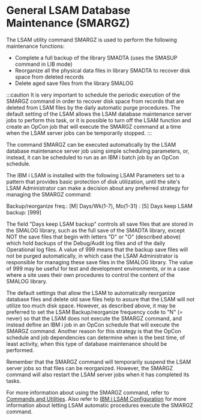 # General LSAM Database Maintenance (SMARGZ)

The LSAM utility command SMARGZ is used to perform the following
maintenance functions:

- Complete a full backup of the library SMADTA (uses the SMASUP
    command in LIB mode)
- Reorganize all the physical data files in library SMADTA to recover
    disk space from deleted records
- Delete aged save files from the library SMALOG

:::caution
It is very important to schedule the periodic execution of the SMARGZ command in order to recover disk space from records that are deleted from LSAM files by the daily automatic purge procedures. The default setting of the LSAM allows the LSAM database maintenance server jobs to perform this task, or it is possible to turn off the LSAM function and create an OpCon job that will execute the SMARGZ command at a time when the LSAM server jobs can be temporarily stopped.
:::

The command SMARGZ can be executed automatically by the LSAM database
maintenance server job using simple scheduling parameters, or, instead,
it can be scheduled to run as an IBM i batch job by an OpCon schedule.

The IBM i LSAM is installed with the following LSAM Parameters set to a
pattern that provides basic protection of disk utilization, until the
site's LSAM Administrator can make a decision about any preferred
strategy for managing the SMARGZ command:

Backup/reorganize freq.: [M] Days/Wk(1-7), Mo(1-31) : [5]
Days keep LSAM backup: [999]

The field "Days keep LSAM backup" controls all save files that are
stored in the SMALOG library, such as the full save of the SMADTA
library, except NOT the save files that begin with letters "D" or
"O" (described above) which hold backups of the Debug/Audit log files
and of the daily Operational log files. A value of 999 means that the
backup save files will not be purged automatically, in which case the
LSAM Administrator is responsible for managing these save files in the
SMALOG library. The value of 999 may be useful for test and development
environments, or in a case where a site uses their own procedures to
control the content of the SMALOG library.

The default settings that allow the LSAM to automatically reorganize
database files and delete old save files help to assure that the LSAM
will not utilize too much disk space. However, as described above, it
may be preferred to set the LSAM Backup/reorganize frequency code to
"N" (= never) so that the LSAM does not execute the SMARGZ command,
and instead define an IBM i job in an OpCon schedule that will execute
the SMARGZ command. Another reason for this strategy is that the OpCon
schedule and job dependencies can determine when is the best time, of
least activity, when this type of database maintenance should be
performed.

Remember that the SMARGZ command will temporarily suspend the LSAM
server jobs so that files can be reorganized. However, the SMARGZ
command will also restart the LSAM server jobs when it has completed its
tasks.

For more information about using the SMARGZ command, refer to [Commands and Utilities](/commands-utilities/commands). Also
refer to [IBM i LSAM Configuration](/configuration/configuration) for more information about letting LSAM automatic procedures
execute the SMARGZ command.
